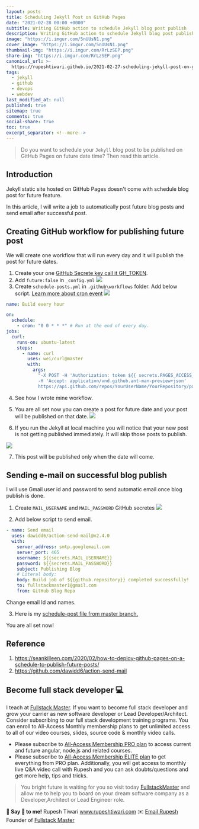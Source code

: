 ```yaml
---
layout: posts
title: Scheduling Jekyll Post on GitHub Pages
date: "2021-02-28 00:00 +0000"
subtitle: Writing GitHub action to schedule Jekyll blog post publish
description: Writing GitHub action to schedule Jekyll blog post publish
image: "https://i.imgur.com/5nUUsN1.png"
cover_image: "https://i.imgur.com/5nUUsN1.png"
thumbnail-img: "https://i.imgur.com/RrLzSEP.png"
share-img: "https://i.imgur.com/RrLzSEP.png"
canonical_url: >-
  https://rupeshtiwari.github.io/2021-02-27-scheduling-jekyll-post-on-github-pages/
tags:
  - jekyll
  - github
  - devops
  - webdev
last_modified_at: null
published: true
sitemap: true
comments: true
social-share: true
toc: true
excerpt_separator: <!--more-->
---
```


> Do you want to schedule your `Jekyll` blog post to be published on GitHub
> Pages on future date time? Then read this article.

## Introduction

Jekyll static site hosted on GitHub Pages doesn't come with schedule blog post
for future feature.

In this article, I will write a job to automatically post future blog posts and
send email after successful post.

## Creating GitHub workflow for publishing future post

We will create one workflow that will run every day and it will publish the post
for future dates.

1. Create your one
   [GitHub Secrete key call it GH_TOKEN](https://docs.github.com/en/actions/reference/encrypted-secrets#creating-encrypted-secrets-for-a-repository).
2. Add `future:false` in `_config.yml` ![](https://i.imgur.com/7iQYpRf.png)
3. Create `schedule-posts.yml` in `.github\workflows` folder. Add below script.
   [Learn more about cron event](https://jasonet.co/posts/scheduled-actions/)
   ![](https://i.imgur.com/V5kHyHe.png)

```yml
name: Build every hour

on:
  schedule:
    - cron: "0 0 * * *" # Run at the end of every day.
jobs:
  curl:
    runs-on: ubuntu-latest
    steps:
      - name: curl
        uses: wei/curl@master
        with:
          args:
            "-X POST -H 'Authorization: token ${{ secrets.PAGES_ACCESS_TOKEN }}'
            -H 'Accept: application/vnd.github.ant-man-preview+json'
            https://api.github.com/repos/YourUserName/YourRepository/pages/builds"
```

4. See how I wrote mine workflow.
5. You are all set now you can create a post for future date and your post will
   be published on that date. ![](https://i.imgur.com/7OXjxpa.png)

6. If you run the Jekyll at local machine you will notice that your new post is
   not getting published immediately. It will skip those posts to publish.

![](https://i.imgur.com/FIL72GR.png)

7. This post will be published only when the date will come.

## Sending e-mail on successful blog publish

I will use Gmail user id and password to send automatic email once blog publish
is done.

1. Create `MAIL_USERNAME` and `MAIL_PASSWORD` GitHub secretes
   ![](https://i.imgur.com/R6opFJb.png)

2. Add below script to send email.

```yaml
- name: Send email
  uses: dawidd6/action-send-mail@v2.4.0
  with:
    server_address: smtp.googlemail.com
    server_port: 465
    username: ${{secrets.MAIL_USERNAME}}
    password: ${{secrets.MAIL_PASSWORD}}
    subject: Publishing Blog
    # Literal body:
    body: Build job of ${{github.repository}} completed successfully!
    to: fullstackmaster1@gmail.com
    from: GitHub Blog Repo
```

Change email Id and names.

3. Here is my
   [schedule-post file from master branch.](https://github.com/rupeshtiwari/rupeshtiwari.github.io/blob/master/.github/workflows/schedule-posts.yml)

You are all set now!

## Reference

1. https://seankilleen.com/2020/02/how-to-deploy-github-pages-on-a-schedule-to-publish-future-posts/
2. https://github.com/dawidd6/action-send-mail

## Become full stack developer 💻

I teach at [Fullstack Master](https://www.fullstackmaster.net). If you want to
become full stack developer and grow your carrier as new software developer or
Lead Developer/Architect. Consider subscribing to our full stack development
training programs. You can enroll to All-Access Monthly membership plans to get
unlimited access to all of our video courses, slides, source code & monthly
video calls.

- Please subscribe to
  [All-Access Membership PRO plan](https://www.fullstackmaster.net/pro) to
  access current and future angular, node.js and related courses.
- Please subscribe to
  [All-Access Membership ELITE plan](https://www.fullstackmaster.net/elite) to
  get everything from PRO plan. Additionally, you will get access to monthly
  live Q&A video call with Rupesh and you can ask doubts/questions and get more
  help, tips and tricks.

> You bright future is waiting for you so visit today
> [FullstackMaster](www.fullstackmaster.net) and allow me to help you to board
> on your dream software company as a Developer,Architect or Lead Engineer role.

**💖 Say 👋 to me!** Rupesh Tiwari <a href="https://www.rupeshtiwari.com">
www.rupeshtiwari.com</a> ✉️
<a href="mailto:fullstackmaster1@gmail.com?subject=Hi"> Email Rupesh</a> Founder
of <a href="https://www.fullstackmaster.net"> Fullstack Master</a>
